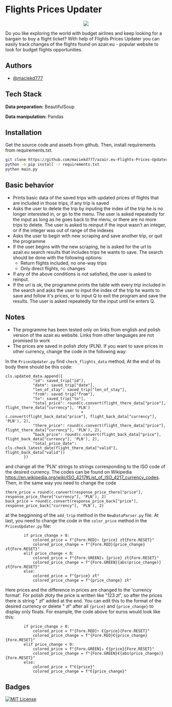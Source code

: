 
# Flights Prices Updater

<div align="center">
<img src="https://github.com/user-attachments/assets/49f015b5-f49f-4983-95d4-a8cee0e4df72">
</div>

Do you like exploring the world with budget airlines and keep looking for a bargain to buy a flight ticket? With help of Flights Prices Updater you can easily track changes of the flights found on azair.eu - popular website to look for budget flights opportunities.

## Authors

- [@maciekd777](https://github.com/maciekd777)


## Tech Stack

**Data preparation:** BeautifulSoup

**Data manipulation:** Pandas

## Installation

Get the source code and assets from github. Then, install requirements from requirements.txt.

```bash
git clone https://github.com/maciekd777/azair.eu-Flights-Prices-Updater.git
python -m pip install -r requirements.txt
python main.py
```

## Basic behavior

* Prints basic data of the saved trips with updated prices of flights that are included in those trips, if any trip is saved
* Asks the user to delete the trip by inputing the index of the trip he is no longer interested in, or go to the menu. The user is asked repeatedly for the input as long as he goes back to the menu, or there are no more trips to delete. The user is asked to reinput if the input wasn't an integer, or if the integer was out of range of the indexes
* Asks the user to begin with new scraping and save another trip, or quit the programme
* If the user begins with the new scraping, he is asked for the url to azair.eu search results that includes trips he wants to save. The search should be done with the following options:
  * Return flights included, no one-way trips
  * Only direct flights, no changes
* If any of the above conditions is not satisfied, the user is asked to reinput.
* If the url is ok, the programme prints the table with every trip included in the search and asks the user to input the index of the trip he wants to save and follow it's prices, or to input Q to exit the program and save the results. The user is asked repeatedly for the input until he enters Q.

## Notes

* The programme has been tested only on links from english and polish version of the azair.eu website. Links from other languages are not promised to work
* The prices are saved in polish złoty (PLN). If you want to save prices in other currency, change the code in the following way:

In the `PricesUpdater.py` find `check_flights_data` method, At the end of its body there should be this code:

```
cls.updated_data.append({
            "id": saved_trip["id"],
            "date": saved_trip["date"],
            "len_of_stay": saved_trip["len_of_stay"],
            "from": saved_trip["from"],
            "to": saved_trip["to"],
            "total_price": round(c.convert(flight_there_data["price"], flight_there_data["currency"], 'PLN')
                                 + c.convert(flight_back_data["price"], flight_back_data["currency"], 'PLN'), 2),
            "there_price": round(c.convert(flight_there_data["price"], flight_there_data["currency"], 'PLN'), 2),
            "back_price": round(c.convert(flight_back_data["price"], flight_back_data["currency"], 'PLN'), 2),
            "total_price_date": cls.check_latest_date(flight_there_data["valid"], flight_back_data["valid"])
        })
```
and change all the 'PLN' strings to strings corresponding to the ISO code of the desired currency. The codes can be found on Wikipedia https://en.wikipedia.org/wiki/ISO_4217#List_of_ISO_4217_currency_codes.
Then, in the same way you need to change the code

```
there_price = round(c.convert(response_price_there["price"], response_price_there["currency"], 'PLN'), 2)
back_price = round(c.convert(response_price_back["price"], response_price_back["currency"], 'PLN'), 2)
```
at the begginning of the `add_trip` method in the `NewDataParser.py` file. At last, you need to change the code in the `color_price` method in the `PricesUpdater.py` file:

```
        if price_change > 0:
            colored_price = f"{Fore.RED}↑ {price} zł{Fore.RESET}"
            colored_price_change = f"{Fore.RED}{price_change} zł{Fore.RESET}"
        elif price_change < 0:
            colored_price = f"{Fore.GREEN}↓ {price} zł{Fore.RESET}"
            colored_price_change = f"{Fore.GREEN}{abs(price_change)} zł{Fore.RESET}"
        else:
            colored_price = f"{price} zł"
            colored_price_change = f"{price_change} zł"
```
Here prices and the difference in prices are changed to the 'currency format'. For polish złoty the price is written like "123 zł", so after the prices there is string " zł" added at the end. You can edit this to the format of the desired currency or delete " zł" after all `{price}`
and `{price_change}` to display only floats. For example, the code above for euros would look like this:
```
        if price_change > 0:
            colored_price = f"{Fore.RED}↑ €{price}{Fore.RESET}"
            colored_price_change = f"{Fore.RED}€{price_change}{Fore.RESET}"
        elif price_change < 0:
            colored_price = f"{Fore.GREEN}↓ €{price}{Fore.RESET}"
            colored_price_change = f"{Fore.GREEN}€{abs(price_change)}{Fore.RESET}"
        else:
            colored_price = f"€{price}"
            colored_price_change = f"€{price_change}"
```


## Badges

[![MIT License](https://img.shields.io/badge/License-MIT-green.svg)](https://choosealicense.com/licenses/mit/)

